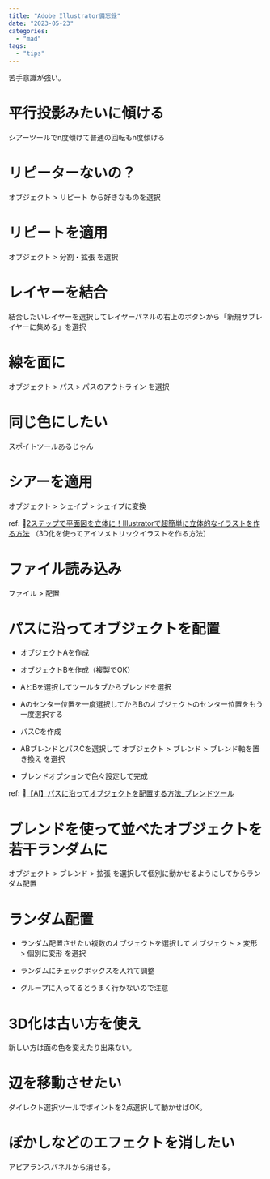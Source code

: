 ```yaml
---
title: "Adobe Illustrator備忘録"
date: "2023-05-23"
categories: 
  - "mad"
tags: 
  - "tips"
---
```


苦手意識が強い。

<!--more-->

# 平行投影みたいに傾ける

シアーツールでn度傾けて普通の回転もn度傾ける

# リピーターないの？

オブジェクト > リピート から好きなものを選択

# リピートを適用

オブジェクト > 分割・拡張 を選択

# レイヤーを結合

結合したいレイヤーを選択してレイヤーパネルの右上のボタンから「新規サブレイヤーに集める」を選択

# 線を面に

オブジェクト > パス > パスのアウトライン を選択

# 同じ色にしたい

スポイトツールあるじゃん

# シアーを適用

オブジェクト > シェイプ > シェイプに変換

ref: 📝[2ステップで平面図を立体に！Illustratorで超簡単に立体的なイラストを作る方法](https://techblog.raccoon.ne.jp/archives/1566546285.html) （3D化を使ってアイソメトリックイラストを作る方法）

# ファイル読み込み

ファイル > 配置

# パスに沿ってオブジェクトを配置

- オブジェクトAを作成

- オブジェクトBを作成（複製でOK）

- AとBを選択してツールタブからブレンドを選択

- Aのセンター位置を一度選択してからBのオブジェクトのセンター位置をもう一度選択する

- パスCを作成

- ABブレンドとパスCを選択して オブジェクト > ブレンド > ブレンド軸を置き換え を選択

- ブレンドオプションで色々設定して完成

ref: 📝[【AI】パスに沿ってオブジェクトを配置する方法\_ブレンドツール](http://oldrookie.info/2018/05/11/%E3%80%90ai%E3%80%91%E3%83%91%E3%82%B9%E3%81%AB%E6%B2%BF%E3%81%A3%E3%81%A6%E3%82%AA%E3%83%96%E3%82%B8%E3%82%A7%E3%82%AF%E3%83%88%E3%82%92%E9%85%8D%E7%BD%AE%E3%81%99%E3%82%8B%E6%96%B9%E6%B3%95_/)

# ブレンドを使って並べたオブジェクトを若干ランダムに

オブジェクト > ブレンド > 拡張 を選択して個別に動かせるようにしてからランダム配置

# ランダム配置

- ランダム配置させたい複数のオブジェクトを選択して オブジェクト > 変形 > 個別に変形 を選択

- ランダムにチェックボックスを入れて調整

- グループに入ってるとうまく行かないので注意

# 3D化は古い方を使え

新しい方は面の色を変えたり出来ない。

# 辺を移動させたい

ダイレクト選択ツールでポイントを2点選択して動かせばOK。

# ぼかしなどのエフェクトを消したい

アピアランスパネルから消せる。
